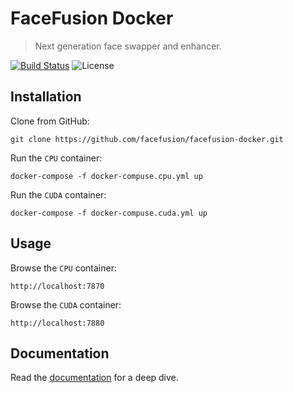 FaceFusion Docker
=================

> Next generation face swapper and enhancer.

[![Build Status](https://img.shields.io/github/actions/workflow/status/facefusion/facefusion-docker/ci.yml.svg?branch=master)](https://github.com/facefusion/facefusion-docker/actions?query=workflow:ci)
![License](https://img.shields.io/badge/license-MIT-green)


Installation
------------

Clone from GitHub:

```
git clone https://github.com/facefusion/facefusion-docker.git
```

Run the `CPU` container:

```
docker-compose -f docker-compuse.cpu.yml up
```

Run the `CUDA` container:

```
docker-compose -f docker-compuse.cuda.yml up
```


Usage
-----

Browse the `CPU` container:

```
http://localhost:7870
```

Browse the `CUDA` container:

```
http://localhost:7880
```


Documentation
-------------

Read the [documentation](https://docs.facefusion.io) for a deep dive.
